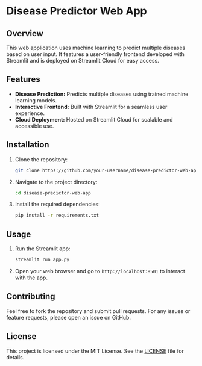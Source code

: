 # Disease Predictor Web App

## Overview
This web application uses machine learning to predict multiple diseases based on user input. It features a user-friendly frontend developed with Streamlit and is deployed on Streamlit Cloud for easy access.

## Features
- **Disease Prediction:** Predicts multiple diseases using trained machine learning models.
- **Interactive Frontend:** Built with Streamlit for a seamless user experience.
- **Cloud Deployment:** Hosted on Streamlit Cloud for scalable and accessible use.

## Installation

1. Clone the repository:
   ```bash
   git clone https://github.com/your-username/disease-predictor-web-app.git
   ```
2. Navigate to the project directory:
   ```bash
   cd disease-predictor-web-app
   ```
3. Install the required dependencies:
   ```bash
   pip install -r requirements.txt
   ```

## Usage

1. Run the Streamlit app:
   ```bash
   streamlit run app.py
   ```
2. Open your web browser and go to `http://localhost:8501` to interact with the app.

## Contributing

Feel free to fork the repository and submit pull requests. For any issues or feature requests, please open an issue on GitHub.

## License

This project is licensed under the MIT License. See the [LICENSE](LICENSE) file for details.
